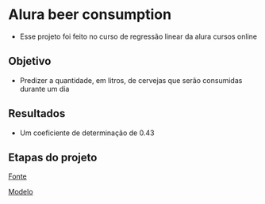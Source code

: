 # Alura beer consumption

* Esse projeto foi feito no curso de regressão linear da alura cursos online

## Objetivo

* Predizer a quantidade, em litros, de cervejas que serão consumidas durante um dia

## Resultados

* Um coeficiente de determinação de 0.43

## Etapas do projeto

[Fonte](https://github.com/Thiagodcfarias/Projetos-Data-Science/blob/main/Regression/Alura-beer-consumption/Consumo_cerveja.csv)

[Modelo](https://github.com/Thiagodcfarias/Projetos-Data-Science/blob/main/Regression/Alura-beer-consumption/model.ipynb)


